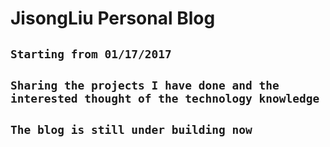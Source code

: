 # JisongLiu Personal Blog

## `Starting from 01/17/2017`
## `Sharing the projects I have done and the interested thought of the technology knowledge`

## `The blog is still under building now`
